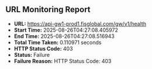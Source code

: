 ## URL Monitoring Report

- **URL:** https://api-gw1-prod1.fisglobal.com/gw/v1/health
- **Start Time:** 2025-08-26T04:27:08.405972
- **End Time:** 2025-08-26T04:27:08.516943
- **Total Time Taken:** 0.110971 seconds
- **HTTP Status Code:** 403
- **Status:** Failure
- **Failure Reason:** HTTP Status Code: 403

